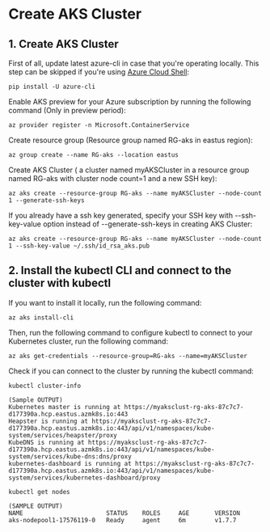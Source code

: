 # Create AKS Cluster

## 1. Create AKS Cluster
First of all, update latest azure-cli in case that you're operating locally. This step can be skipped if you're using [Azure Cloud Shell](https://docs.microsoft.com/en-us/azure/cloud-shell/overview):
```
pip install -U azure-cli
```

Enable AKS preview for your Azure subscription by running the following command (Only in preview period):
```
az provider register -n Microsoft.ContainerService
```

Create resource group (Resource group named RG-aks in eastus region):
```
az group create --name RG-aks --location eastus
```

Create AKS Cluster ( a cluster named myAKSCluster in a resource group named RG-aks with cluster node count=1 and a new SSH key):
```
az aks create --resource-group RG-aks --name myAKSCluster --node-count 1 --generate-ssh-keys
```
If you already have a ssh key generated, specify your SSH key with --ssh-key-value option instead of --generate-ssh-keys in creating AKS Cluster:
```
az aks create --resource-group RG-aks --name myAKSCluster --node-count 1 --ssh-key-value ~/.ssh/id_rsa_aks.pub
```

## 2. Install the kubectl CLI and connect to the cluster with kubectl

If you want to install it locally, run the following command:
```
az aks install-cli
```
Then, run the following command to configure kubectl to connect to your Kubernetes cluster, run the following command:
```
az aks get-credentials --resource-group=RG-aks --name=myAKSCluster
```
Check if you can connect to the cluster by running the kubectl command:
```
kubectl cluster-info

(Sample OUTPUT)
Kubernetes master is running at https://myaksclust-rg-aks-87c7c7-d177390a.hcp.eastus.azmk8s.io:443
Heapster is running at https://myaksclust-rg-aks-87c7c7-d177390a.hcp.eastus.azmk8s.io:443/api/v1/namespaces/kube-system/services/heapster/proxy
KubeDNS is running at https://myaksclust-rg-aks-87c7c7-d177390a.hcp.eastus.azmk8s.io:443/api/v1/namespaces/kube-system/services/kube-dns:dns/proxy
kubernetes-dashboard is running at https://myaksclust-rg-aks-87c7c7-d177390a.hcp.eastus.azmk8s.io:443/api/v1/namespaces/kube-system/services/kubernetes-dashboard/proxy
```

```
kubectl get nodes

(SAMPLE OUTPUT)
NAME                       STATUS    ROLES     AGE       VERSION
aks-nodepool1-17576119-0   Ready     agent     6m        v1.7.7
```
